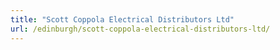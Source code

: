 ```yaml
---
title: "Scott Coppola Electrical Distributors Ltd"
url: /edinburgh/scott-coppola-electrical-distributors-ltd/
---
```

